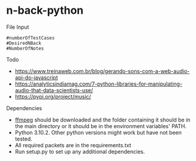 # n-back-python

File Input

```
#numberOfTestCases
#DesiredNBack
#NumberOfNotes
```

Todo
- https://www.treinaweb.com.br/blog/gerando-sons-com-a-web-audio-api-do-javascript
- https://analyticsindiamag.com/7-python-libraries-for-manipulating-audio-that-data-scientists-use/
- https://pypi.org/project/music/

Dependencies
- [ffmpeg](http://www.ffmpeg.org/download.html) should be downloaded and the folder containing it should be in the main directory or it should be in the environment variables' PATH.
- Python 3.10.2. Other python versions might work but have not been tested.
- All required packets are in the requirements.txt
- Run setup.py to set up any additional dependencies.